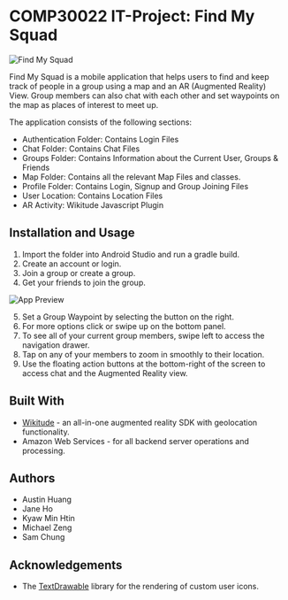 # COMP30022 IT-Project: Find My Squad

![Find My Squad](https://raw.githubusercontent.com/COMP30022/ARK/472058cc76ac451d46c848a27c18bd1dba4931b3/app/src/main/assets/finalsplash.png?token=ARLrRhnDVPDGjz5U9-WvG5t37SyHgqA2ks5Z6x5vwA%3D%3D)


Find My Squad is a mobile application that helps users to find and keep track of people in a group using a map and an AR (Augmented Reality) View. Group members can also chat with each other and set waypoints on the map as places of interest to meet up.

The application consists of the following sections:
- Authentication Folder: Contains Login Files
- Chat Folder: Contains Chat Files
- Groups Folder: Contains Information about the Current User, Groups & Friends
- Map Folder: Contains all the relevant Map Files and classes.
- Profile Folder: Contains Login, Signup and Group Joining Files
- User Location: Contains Location Files
- AR Activity: Wikitude Javascript Plugin

## Installation and Usage

1. Import the folder into Android Studio and run a gradle build.
2. Create an account or login.
3. Join a group or create a group.
4. Get your friends to join the group.

![App Preview](https://raw.githubusercontent.com/COMP30022/ARK/master/app/src/main/assets/Screenshot_20171017-235152.jpg?token=ARLrRiTVb8dMos_qEsTNEeE-_GpyVc-aks5Z9Ff0wA%3D%3D)

5. Set a Group Waypoint by selecting the button on the right.
6. For more options click or swipe up on the bottom panel.
7. To see all of your current group members, swipe left to access the navigation drawer.
8. Tap on any of your members to zoom in smoothly to their location. 
9. Use the floating action buttons at the bottom-right of the screen to access chat and the Augmented Reality view. 

## Built With

- [Wikitude](https://www.wikitude.com) - an all-in-one augmented reality SDK with geolocation functionality. 
- Amazon Web Services - for all backend server operations and processing.

## Authors

- Austin Huang
- Jane Ho
- Kyaw Min Htin
- Michael Zeng
- Sam Chung

## Acknowledgements

- The [TextDrawable](https://github.com/amulyakhare/TextDrawable) library for the rendering of custom user icons. 
